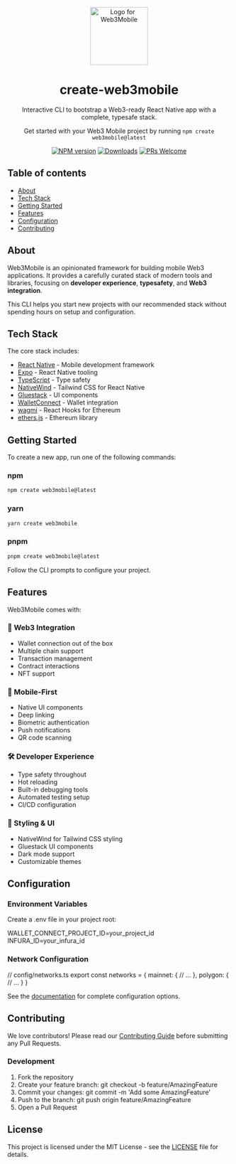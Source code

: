 <p align="center">
 <img src="[https://res.cloudinary.com/matthieudev/image/upload/v1730132947/create-web3mobile-logo_bppnio.png]" width="130" alt="Logo for Web3Mobile">
</p>

<h1 align="center">
 create-web3mobile
</h1>

<p align="center">
 Interactive CLI to bootstrap a Web3-ready React Native app with a complete, typesafe stack.
</p>

<p align="center">
 Get started with your Web3 Mobile project by running <code>npm create web3mobile@latest</code>
</p>

<div align="center">

[![NPM version][npm-image]][npm-url]
[![Downloads][downloads-image]][npm-url]
[![PRs Welcome][prs-image]][prs-url]

</div>

## Table of contents

- [About](#about)
- [Tech Stack](#tech-stack)
- [Getting Started](#getting-started)
- [Features](#features)
- [Configuration](#configuration)
- [Contributing](#contributing)

## About

Web3Mobile is an opinionated framework for building mobile Web3 applications. It provides a carefully curated stack of modern tools and libraries, focusing on **developer experience**, **typesafety**, and **Web3 integration**.

This CLI helps you start new projects with our recommended stack without spending hours on setup and configuration.

## Tech Stack

The core stack includes:

- [React Native](https://reactnative.dev) - Mobile development framework
- [Expo](https://expo.dev) - React Native tooling
- [TypeScript](https://typescriptlang.org) - Type safety
- [NativeWind](https://nativewind.dev) - Tailwind CSS for React Native
- [Gluestack](https://gluestack.io/) - UI components
- [WalletConnect](https://walletconnect.com) - Wallet integration
- [wagmi](https://wagmi.sh) - React Hooks for Ethereum
- [ethers.js](https://docs.ethers.org/) - Ethereum library

## Getting Started

To create a new app, run one of the following commands:

### npm

```bash
npm create web3mobile@latest
```

### yarn

```bash
yarn create web3mobile
```

### pnpm

```bash
pnpm create web3mobile@latest
```

Follow the CLI prompts to configure your project.

## Features

Web3Mobile comes with:

### 🔗 Web3 Integration

- Wallet connection out of the box
- Multiple chain support
- Transaction management
- Contract interactions
- NFT support

### 📱 Mobile-First

- Native UI components
- Deep linking
- Biometric authentication
- Push notifications
- QR code scanning

### 🛠 Developer Experience

- Type safety throughout
- Hot reloading
- Built-in debugging tools
- Automated testing setup
- CI/CD configuration

### 🎨 Styling & UI

- NativeWind for Tailwind CSS styling
- Gluestack UI components
- Dark mode support
- Customizable themes

## Configuration

### Environment Variables

Create a .env file in your project root:

WALLET_CONNECT_PROJECT_ID=your_project_id
INFURA_ID=your_infura_id

### Network Configuration

// config/networks.ts
export const networks = {
mainnet: {
// ...
},
polygon: {
// ...
}
}

See the [documentation](your-docs-link) for complete configuration options.

## Contributing

We love contributors! Please read our [Contributing Guide](CONTRIBUTING.md) before submitting any Pull Requests.

### Development

1. Fork the repository
2. Create your feature branch: git checkout -b feature/AmazingFeature
3. Commit your changes: git commit -m 'Add some AmazingFeature'
4. Push to the branch: git push origin feature/AmazingFeature
5. Open a Pull Request

## License

This project is licensed under the MIT License - see the [LICENSE](LICENSE) file for details.

[npm-image]: https://img.shields.io/npm/v/create-web3mobile?color=0b7285&logoColor=0b7285
[npm-url]: https://www.npmjs.com/package/create-web3mobile
[downloads-image]: https://img.shields.io/npm/dm/create-web3mobile?color=364fc7&logoColor=364fc7
[prs-image]: https://img.shields.io/badge/PRs-welcome-brightgreen.svg
[prs-url]: http://makeapullrequest.com
